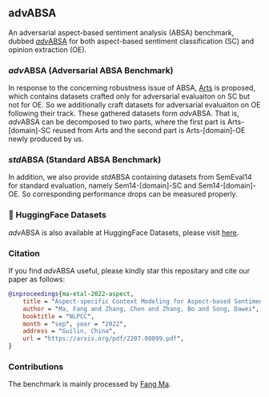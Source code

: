 ## advABSA

An adversarial aspect-based sentiment analysis (ABSA) benchmark, dubbed [*adv*ABSA](https://arxiv.org/pdf/2207.08099.pdf) for both aspect-based sentiment classification (SC) and opinion extraction (OE).

### *adv*ABSA (Adversarial ABSA Benchmark)

In response to the concerning robustness issue of ABSA, [Arts](https://aclanthology.org/2020.emnlp-main.292.pdf) is proposed, which contains datasets crafted only for adversarial evaluaiton on SC but not for OE. So we additionally craft datasets for adversarial evaluaiton on OE following their track. These gathered datasets form *adv*ABSA. That is, *adv*ABSA can be decomposed to two parts, where the first part is Arts-\[domain\]-SC reused from Arts and the second part is Arts-\[domain\]-OE newly produced by us.

### *std*ABSA (Standard ABSA Benchmark)

In addition, we also provide *std*ABSA containing datasets from SemEval14 for standard evaluation, namely Sem14-\[domain\]-SC and Sem14-\[domain\]-OE. So corresponding performance drops can be measured properly.

### 🤗 HuggingFace Datasets

*adv*ABSA is also available at HuggingFace Datasets, please visit [here](https://huggingface.co/datasets/becurrio/advABSA).

### Citation

If you find *adv*ABSA useful, please kindly star this repositary and cite our paper as follows:

```bibtex
@inproceedings{ma-etal-2022-aspect, 
    title = "Aspect-specific Context Modeling for Aspect-based Sentiment Analysis", 
    author = "Ma, Fang and Zhang, Chen and Zhang, Bo and Song, Dawei",
    booktitle = "NLPCC", 
    month = "sep", year = "2022", 
    address = "Guilin, China", 
    url = "https://arxiv.org/pdf/2207.08099.pdf",
}
```

### Contributions

The benchmark is mainly processed by [Fang Ma](https://github.com/BD-MF).
